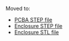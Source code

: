 Moved to:

- [PCBA STEP file](https://oak-files.fra1.cdn.digitaloceanspaces.com/OAK-1-POE/OAK-1-POE_PCBA.STEP)
- [Enclosure STEP file](https://oak-files.fra1.cdn.digitaloceanspaces.com/OAK-1-POE/OAK-1-POE_ENCLOSURE.stp)
- [Enclosure STL file](https://oak-files.fra1.cdn.digitaloceanspaces.com/OAK-1-POE/OAK-1-POE_ENCLOSURE.STL)